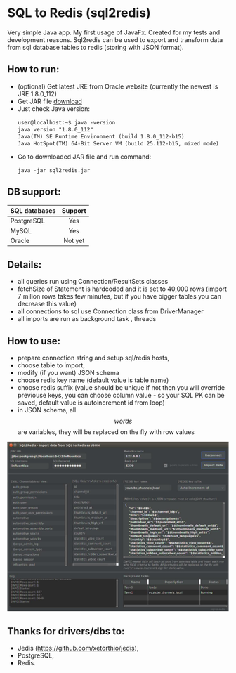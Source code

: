 # SQL to Redis (sql2redis) #


Very simple Java app. My first usage of JavaFx. Created for my tests and development reasons. Sql2redis can be used to export and transform data from sql database tables to redis (storing with JSON format).

How to run:
-----------

* (optional) Get latest JRE from Oracle website (currently the newest is JRE 1.8.0_112)
* Get JAR file [download](https://github.com/mojeprojekty/sql2redis/raw/master/out/artifacts/sql2redis_jar/sql2redis.jar)
* Just check Java version:
  ```
  user@localhost:~$ java -version
  java version "1.8.0_112"
  Java(TM) SE Runtime Environment (build 1.8.0_112-b15)
  Java HotSpot(TM) 64-Bit Server VM (build 25.112-b15, mixed mode)
  ```
* Go to downloaded JAR file and run command:
  ```
  java -jar sql2redis.jar
  ```
DB support:
-----------
| SQL databases | Support |
| ------------- |:-------:|
| PostgreSQL    | Yes     |
| MySQL         | Yes     |
| Oracle        | Not yet |

Details:
-----------
* all queries run using Connection/ResultSets classes
* fetchSize of Statement is hardcoded and it is set to 40,000 rows (import 7 milion rows takes few minutes, but if you have bigger tables you can decrease this value)
* all connections to sql use Connection class from DriverManager
* all imports are run as background task , threads


How to use:
-----------
* prepare connection string and setup sql/redis hosts,
* choose table to import,
* modify (if you want) JSON schema
* choose redis key name (default value is table name)
* choose redis suffix (value should be unique if not then you will override previouse keys, you can choose column value - so your SQL PK can be saved, default value is autoincrement id from loop)
* in JSON schema, all $$words$$ are variables, they will be replaced on the fly with row values

![picture](src/sql2redis/sql2redis_img.jpg)

Thanks for drivers/dbs to:
-----------
* Jedis (https://github.com/xetorthio/jedis),
* PostgreSQL,
* Redis.
